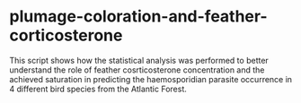 # plumage-coloration-and-feather-corticosterone

This script shows how the statistical analysis was performed to better understand the role of feather cosrticosterone concentration and the achieved saturation in predicting the haemosporidian parasite occurrence in 4 different bird species from the Atlantic Forest. 
